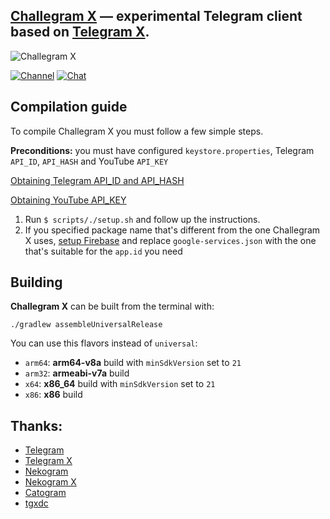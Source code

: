 ## [Challegram X](https://t.me/Challegram_X) — experimental Telegram client based on [Telegram X](https://github.com/TGX-Android/Telegram-X).

![Challegram X](/images/feature.png)

[![Channel](https://img.shields.io/badge/Channel-Telegram-blue.svg)](https://t.me/Challegram_X)
[![Chat](https://img.shields.io/badge/Chat%20EN-Telegram-blue.svg)](https://t.me/chgx_ch)

## Compilation guide
To compile Challegram X you must follow a few simple steps. 

**Preconditions:** you must have configured `keystore.properties`, Telegram `API_ID`, `API_HASH` and YouTube `API_KEY`

[Obtaining Telegram API_ID and API_HASH](https://core.telegram.org/api/obtaining_api_id)

[Obtaining YouTube API_KEY](https://developers.google.com/youtube/android/player/register)

1. Run `$ scripts/./setup.sh` and follow up the instructions.
2. If you specified package name that's different from the one Challegram X uses, [setup Firebase](https://firebase.google.com/docs/android/setup) and replace `google-services.json` with the one that's suitable for the `app.id` you need

## Building
**Challegram X** can be built from the terminal with:
```
./gradlew assembleUniversalRelease
```
You can use this flavors instead of `universal`:
* `arm64`: **arm64-v8a** build with `minSdkVersion` set to `21`
* `arm32`: **armeabi-v7a** build
* `x64`: **x86_64** build with `minSdkVersion` set to `21`
* `x86`: **x86** build

## Thanks:
- [Telegram](https://github.com/DrKLO/Telegram)
- [Telegram X](https://github.com/TGX-Android/Telegram-X)
- [Nekogram](https://gitlab.com/Nekogram/Nekogram)
- [Nekogram X](https://github.com/NekoX-Dev/NekoX)
- [Catogram](https://github.com/Catogram/Catogram)
- [tgxdc](https://github.com/iTaysonLab/tgxdc)
